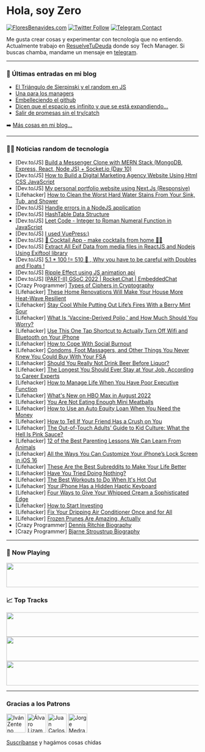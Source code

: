 # Hola, soy Zero

[![FloresBenavides.com](https://img.shields.io/website?down_message=oops&label=MiBlog&style=for-the-badge&up_message=online&url=https%3A%2F%2Ffloresbenavides.com)](https://floresbenavides.com) [![Twitter Follow](https://img.shields.io/twitter/follow/ZeroDragon?color=%231DA1F2&label=Follow&logo=twitter&logoColor=ffffff&style=for-the-badge)](https://twitter.com/zerodragon) [![Telegram Contact](https://img.shields.io/badge/escr%C3%ADbeme-ZeroDragon-%2326A5E4?style=for-the-badge&logo=telegram)](https://t.me/zerodragon)

Me gusta crear cosas y experimentar con tecnología que no entiendo.
Actualmente trabajo en [ResuelveTuDeuda](http://github.com/resuelve) donde soy Tech Manager.
Si buscas chamba, mandame un mensaje en [telegram](https://t.me/zerodragon).

---

### 📕 Últimas entradas en mi blog
<!-- BLOG-POST-LIST:START -->
- [El Triángulo de Sierpinski y el random en JS](https://floresbenavides.com/el-triangulo-de-sierpinski-y-el-random-en-js/)
- [Una para los managers](https://floresbenavides.com/una-para-los-managers/)
- [Embelleciendo el github](https://floresbenavides.com/embelleciendo-el-github/)
- [Dicen que el espacio es infinito y que se está expandiendo…](https://floresbenavides.com/dicen-que-el-espacio-es-infinito-y-que-se-esta-expandiendo/)
- [Salir de promesas sin el try/catch](https://floresbenavides.com/salir-de-promesas-sin-el-try-catch/)
<!-- BLOG-POST-LIST:END -->

➡️ [Más cosas en mi blog...](https://floresbenavides.com)

---

### 👨‍💻 Noticias random de tecnología
<!-- TECH-POSTS:START -->
- [Dev.to/JS] [Build a Messenger Clone with MERN Stack &lpar;MongoDB, Express, React, Node JS&rpar; + Socket.io &lpar;Day 10&rpar;](https://dev.to/benpobi/build-a-messenger-clone-with-mern-stack-mongodb-express-react-node-js-socketio-day-10-472i)
- [Dev.to/JS] [How to Build a Digital Marketing Agency Website Using Html CSS JavaScript](https://dev.to/codewithsadee/how-to-build-a-digital-marketing-agency-website-using-html-css-javascript-262l)
- [Dev.to/JS] [My personal portfolio website using Next.Js &lpar;Responsive&rpar;](https://dev.to/shivampawar/my-personal-portfolio-website-using-nextjs-responsive-1ibp)
- [Lifehacker] [How to Clean the Worst Hard Water Stains From Your Sink, Tub, and Shower](https://lifehacker.com/how-to-clean-the-worst-hard-water-stains-from-your-sink-1849184792)
- [Dev.to/JS] [Handle errors in a NodeJS application](https://dev.to/mohammadfaisal/handle-errors-in-a-nodejs-application-2n2a)
- [Dev.to/JS] [HashTable Data Structure](https://dev.to/fotiecodes/hashtable-data-structure-moi)
- [Dev.to/JS] [Leet Code - Integer to Roman Numeral Function in JavaScript](https://dev.to/anuj8126/leet-code-integer-to-roman-numeral-function-in-javascript-55n4)
- [Dev.to/JS] [I used VuePress:&rpar;](https://dev.to/himazin355/i-used-vuepress-207d)
- [Dev.to/JS] [🚀 Cocktail App - make cocktails from home 🚀😍](https://dev.to/antongustafsson/cocktail-app-make-cocktails-from-home-1kaf)
- [Dev.to/JS] [Extract All Exif Data from media files in ReactJS and Nodejs Using Exiftool library](https://dev.to/deepakjaiswal/extract-all-exif-data-from-media-files-in-reactjs-and-nodejs-4980)
- [Dev.to/JS] [5.1 * 100 != 510 🤯 , Why you have to be careful with Doubles and Floats !](https://dev.to/shrihari/51-100-510-why-you-have-to-be-careful-with-doubles-and-floats--29eg)
- [Dev.to/JS] [Ripple Effect using JS animation api](https://dev.to/frankwisniewski/ripple-effect-using-js-animation-api-335)
- [Dev.to/JS] [[PART-II] GSoC 2022 | Rocket.Chat | EmbeddedChat](https://dev.to/sidmohanty11/part-ii-gsoc-2022-rocketchat-embeddedchat-15g3)
- [Crazy Programmer] [Types of Ciphers in Cryptography](https://www.thecrazyprogrammer.com/2022/07/types-of-ciphers-in-cryptography.html)
- [Lifehacker] [These Home Renovations Will Make Your House More Heat-Wave Resilient](https://lifehacker.com/these-home-renovations-will-make-your-house-more-heat-w-1849319759)
- [Lifehacker] [Stay Cool While Putting Out Life’s Fires With a Berry Mint Sour](https://lifehacker.com/stay-cool-while-putting-out-life-s-fires-with-a-berry-m-1849320638)
- [Lifehacker] [What Is &#39;Vaccine-Derived Polio,&#39; and How Much Should You Worry?](https://lifehacker.com/what-is-vaccine-derived-polio-and-how-much-should-you-1849319885)
- [Lifehacker] [Use This One Tap Shortcut to Actually Turn Off Wifi and Bluetooth on Your iPhone](https://lifehacker.com/use-this-one-tap-shortcut-to-actually-turn-off-wifi-and-1849318943)
- [Lifehacker] [How to Cope With Social Burnout](https://lifehacker.com/how-to-cope-with-social-burnout-1849319392)
- [Lifehacker] [Condoms, Foot Massagers, and Other Things You Never Knew You Could Buy With Your FSA](https://lifehacker.com/condoms-foot-massagers-and-other-things-you-never-kne-1849319771)
- [Lifehacker] [Should You Really Not Drink Beer Before Liquor?](https://lifehacker.com/should-you-really-not-drink-beer-before-liquor-1849319425)
- [Lifehacker] [The Longest You Should Ever Stay at Your Job, According to Career Experts](https://lifehacker.com/the-longest-you-should-ever-stay-at-your-job-according-1849319335)
- [Lifehacker] [How to Manage Life When You Have Poor Executive Function](https://lifehacker.com/how-to-manage-life-when-you-have-poor-executive-functio-1849318841)
- [Lifehacker] [What&#39;s New on HBO Max in August 2022](https://lifehacker.com/whats-new-on-hbo-max-in-august-2022-1849319127)
- [Lifehacker] [You Are Not Eating Enough Mini Meatballs](https://lifehacker.com/you-are-not-eating-enough-mini-meatballs-1849318923)
- [Lifehacker] [How to Use an Auto Equity Loan When You Need the Money](https://lifehacker.com/how-to-use-an-auto-equity-loan-when-you-need-the-money-1849318889)
- [Lifehacker] [How to Tell If Your Friend Has a Crush on You](https://lifehacker.com/how-to-tell-if-your-friend-has-a-crush-on-you-1849316415)
- [Lifehacker] [The Out-of-Touch Adults’ Guide to Kid Culture: What the Hell Is Pink Sauce?](https://lifehacker.com/what-is-pink-sauce-1849317941)
- [Lifehacker] [12 of the Best Parenting Lessons We Can Learn From Animals](https://lifehacker.com/12-of-the-best-parenting-lessons-we-can-learn-from-anim-1849316491)
- [Lifehacker] [All the Ways You Can Customize Your iPhone’s Lock Screen in iOS 16](https://lifehacker.com/all-the-ways-you-can-customize-your-iphone-s-lock-scree-1849310427)
- [Lifehacker] [These Are the Best Subreddits to Make Your Life Better](https://lifehacker.com/these-are-the-best-subreddits-to-make-your-life-better-1849315013)
- [Lifehacker] [Have You Tried Doing Nothing?](https://lifehacker.com/have-you-tried-doing-nothing-1849316346)
- [Lifehacker] [The Best Workouts to Do When It&#39;s Hot Out](https://lifehacker.com/the-best-workouts-to-do-when-its-hot-out-1849316676)
- [Lifehacker] [Your iPhone Has a Hidden Haptic Keyboard](https://lifehacker.com/your-iphone-has-a-hidden-haptic-keyboard-1849315813)
- [Lifehacker] [Four Ways to Give Your Whipped Cream a Sophisticated Edge](https://lifehacker.com/four-ways-to-give-your-whipped-cream-a-sophisticated-ed-1849315983)
- [Lifehacker] [How to Start Investing](https://lifehacker.com/how-to-start-investing-1849315591)
- [Lifehacker] [Fix Your Dripping Air Conditioner Once and for All](https://lifehacker.com/fix-your-dripping-air-conditioner-once-and-for-all-1849315453)
- [Lifehacker] [Frozen Prunes Are Amazing, Actually](https://lifehacker.com/frozen-prunes-are-amazing-actually-1849315080)
- [Crazy Programmer] [Dennis Ritchie Biography](https://www.thecrazyprogrammer.com/2022/07/dennis-ritchie-biography.html)
- [Crazy Programmer] [Bjarne Stroustrup Biography](https://www.thecrazyprogrammer.com/2022/07/bjarne-stroustrup-biography.html)<!-- TECH-POSTS:END -->

---

### 🎵 Now Playing
<a href="https://spotify-now-playing-dun.vercel.app/now-playing?open"><img src="https://spotify-now-playing-dun.vercel.app/now-playing" width="540" height="64"></a>

### 📈 Top Tracks
<a href="https://spotify-now-playing-dun.vercel.app/top-tracks?i=1&open"><img src="https://spotify-now-playing-dun.vercel.app/top-tracks?i=1" width="540" height="64"></a>
<a href="https://spotify-now-playing-dun.vercel.app/top-tracks?i=2&open"><img src="https://spotify-now-playing-dun.vercel.app/top-tracks?i=2" width="540" height="64"></a>
<a href="https://spotify-now-playing-dun.vercel.app/top-tracks?i=3&open"><img src="https://spotify-now-playing-dun.vercel.app/top-tracks?i=3" width="540" height="64"></a>

---

### Gracias a los Patrons
[<img src="https://avatars.githubusercontent.com/u/243380?v=4" alt="Iván Zenteno" width="50px">](https://github.com/k001) [<img src="https://avatars.githubusercontent.com/u/19955639?v=4" alt="Álvaro Lizama" width="50px">](https://github.com/alvarolizama) [<img src="https://avatars.githubusercontent.com/u/2718753?v=4" alt="Juan Carlos Ruiz" width="50px">](https://github.com/JuanCrg90) [<img src="https://avatars.githubusercontent.com/u/37025?v=4" alt="Jorge Medrano" width="50px">](https://github.com/h1pp1e) 

[Suscríbanse](https://www.patreon.com/zerodragon) y hagámos cosas chidas
